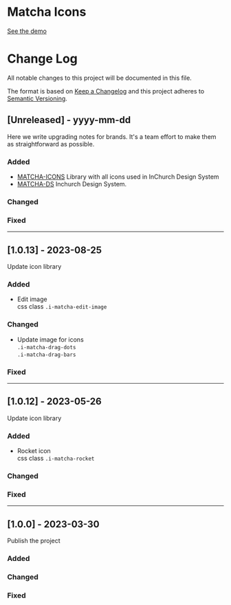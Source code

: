 # Matcha Icons

[See the demo](https://unpkg.com/matcha-icons@latest/demo.html)

# Change Log

All notable changes to this project will be documented in this file.

The format is based on [Keep a Changelog](http://keepachangelog.com/)
and this project adheres to [Semantic Versioning](http://semver.org/).

## [Unreleased] - yyyy-mm-dd

Here we write upgrading notes for brands. It's a team effort to make them as
straightforward as possible.

### Added

- [MATCHA-ICONS](https://unpkg.com/matcha-icons@latest/demo.html)
  Library with all icons used in InChurch Design System
- [MATCHA-DS](https://matcha-guide.netlify.app/)
  Inchurch Design System.

### Changed

### Fixed

---

## [1.0.13] - 2023-08-25

Update icon library

### Added

- Edit image\
  css class `.i-matcha-edit-image`

### Changed

- Update image for icons\
  `.i-matcha-drag-dots`\
  `.i-matcha-drag-bars`

### Fixed

---

## [1.0.12] - 2023-05-26

Update icon library

### Added

- Rocket icon\
  css class `.i-matcha-rocket`

### Changed

### Fixed

---

## [1.0.0] - 2023-03-30

Publish the project

### Added

### Changed

### Fixed

